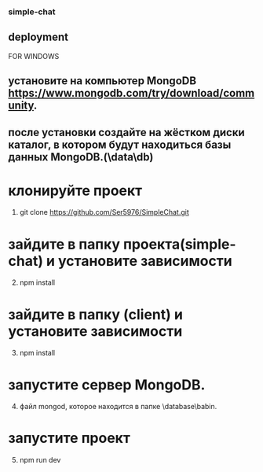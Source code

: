 ### simple-chat

## deployment

FOR WINDOWS

## установите на компьютер MongoDB https://www.mongodb.com/try/download/community.

## после установки создайте на жёстком диски каталог, в котором будут находиться базы данных MongoDB.(\data\db)

# клонируйте проект

1. git clone https://github.com/Ser5976/SimpleChat.git

# зайдите в папку проекта(simple-chat) и установите зависимости

2. npm install

# зайдите в папку (client) и установите зависимости

3. npm install

# запуститe сервер MongoDB.

4.  файл mongod, которое находится в папке \database\babin.

# запустите проект

5. npm run dev
